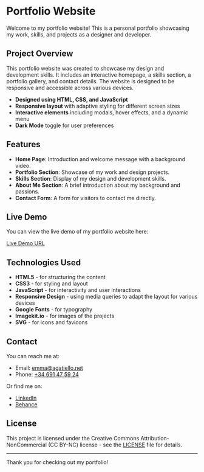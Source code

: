 # Portfolio Website

Welcome to my portfolio website! This is a personal portfolio showcasing my work, skills, and projects as a designer and developer.

## Project Overview

This portfolio website was created to showcase my design and development skills. It includes an interactive homepage, a skills section, a portfolio gallery, and contact details. The website is designed to be responsive and accessible across various devices.

- **Designed using HTML, CSS, and JavaScript**
- **Responsive layout** with adaptive styling for different screen sizes
- **Interactive elements** including modals, hover effects, and a dynamic menu
- **Dark Mode** toggle for user preferences

## Features

- **Home Page**: Introduction and welcome message with a background video.
- **Portfolio Section**: Showcase of my work and design projects.
- **Skills Section**: Display of my design and development skills.
- **About Me Section**: A brief introduction about my background and passions.
- **Contact Form**: A form for visitors to contact me directly.

## Live Demo

You can view the live demo of my portfolio website here:

[Live Demo URL](https://kiibs.github.io/awd/home.html)

## Technologies Used

- **HTML5** - for structuring the content
- **CSS3** - for styling and layout
- **JavaScript** - for interactivity and user interactions
- **Responsive Design** - using media queries to adapt the layout for various devices
- **Google Fonts** - for typography
- **Imagekit.io** - for images of the projects
- **SVG** - for icons and favicons

## Contact

You can reach me at:

- Email: [emma@agatiello.net](mailto:emma@agatiello.net)
- Phone: [+34 691 47 59 24](tel:+34691475924)

Or find me on:

- [LinkedIn](https://www.linkedin.com/in/emmaagatiello/)
- [Behance](https://www.behance.net/nikora200471)

## License

This project is licensed under the Creative Commons Attribution-NonCommercial (CC BY-NC) license - see the [LICENSE](License.txt) file for details.

---

Thank you for checking out my portfolio!
